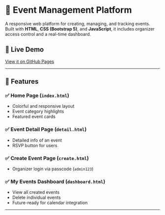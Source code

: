 # 🎉 Event Management Platform

A responsive web platform for creating, managing, and tracking events. Built with **HTML**, **CSS (Bootstrap 5)**, and **JavaScript**, it includes organizer access control and a real-time dashboard.

## 🔗 Live Demo

[View it on GitHub Pages]([https://your-username.github.io/your-repo-name/](https://nishalini-ramesh.github.io/mini_project/))  


---

## 📁 Features

### ✅ Home Page (`index.html`)
- Colorful and responsive layout
- Event category highlights
- Featured event cards

### ✅ Event Detail Page (`detail.html`)
- Detailed info of an event
- RSVP button for users

### ✅ Create Event Page (`create.html`)
- Organizer login via passcode (`admin123`)

### ✅ My Events Dashboard (`dashboard.html`)
- View all created events
- Delete individual events
- Future-ready for calendar integration

---


